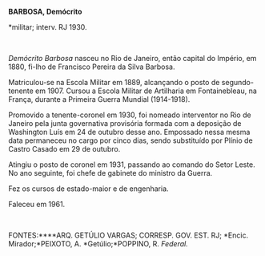 **BARBOSA, Demócrito**

\*militar; interv. RJ 1930.

 

*Demócrito Barbosa* nasceu no Rio de Janeiro, então capital do Império,
em 1880, fi-lho de Francisco Pereira da Silva Barbosa.

Matriculou-se na Escola Militar em 1889, alcançando o posto de
segundo-tenente em 1907. Cursou a Escola Militar de Artilharia em
Fontainebleau, na França, durante a Primeira Guerra Mundial (1914-1918).

Promovido a tenente-coronel em 1930, foi nomeado interventor no Rio de
Janeiro pela junta governativa provisória formada com a deposição de
Washington Luís em 24 de outubro desse ano. Empossado nessa mesma data
permaneceu no cargo por cinco dias, sendo substituído por Plínio de
Castro Casado em 29 de outubro.

Atingiu o posto de coronel em 1931, passando ao comando do Setor Leste.
No ano seguinte, foi chefe de gabinete do ministro da Guerra.

Fez os cursos de estado-maior e de engenharia.

Faleceu em 1961.

 

FONTES:****ARQ. GETÚLIO VARGAS; CORRESP. GOV. EST. RJ; *Encic.
Mirador;*PEIXOTO, A. *Getúlio;*POPPINO, R. *Federal.*

 
